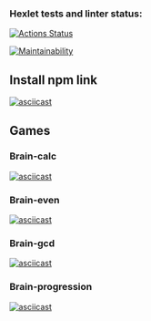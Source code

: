 ### Hexlet tests and linter status:

[![Actions Status](https://github.com/Raranoa/frontend-project-44/workflows/hexlet-check/badge.svg)](https://github.com/Raranoa/frontend-project-44/actions)

[![Maintainability](https://api.codeclimate.com/v1/badges/f6862a4ff03b8d44504a/maintainability)](https://codeclimate.com/github/Raranoa/frontend-project-44/maintainability)

<h2>Install npm link</h2>

[![asciicast](https://asciinema.org/a/zjTbpETuDkIS5Yn7d9MppBqa1.svg)](https://asciinema.org/a/zjTbpETuDkIS5Yn7d9MppBqa1)

<h2>Games</h2>

<h3>Brain-calc</h3>

[![asciicast](https://asciinema.org/a/leOBnAy3gsnj6xfHP1DDh16Nz.svg)](https://asciinema.org/a/leOBnAy3gsnj6xfHP1DDh16Nz)

<h3>Brain-even</h3>

[![asciicast](https://asciinema.org/a/N3PXXoOPSeRHdnS84Es8awQ26.svg)](https://asciinema.org/a/N3PXXoOPSeRHdnS84Es8awQ26)

<h3>Brain-gcd</h3>

[![asciicast](https://asciinema.org/a/8j9lhEBOlIsEaPoIiIql8boXj.svg)](https://asciinema.org/a/8j9lhEBOlIsEaPoIiIql8boXj)

<h3>Brain-progression</h3>

[![asciicast](https://asciinema.org/a/xI0LpHwJPGhH89ddCUPZO9Y6Q.svg)](https://asciinema.org/a/xI0LpHwJPGhH89ddCUPZO9Y6Q)

